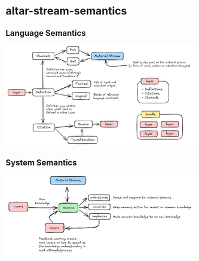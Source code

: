 # altar-stream-semantics

## Language Semantics

![Language Semantics](/docs/images/language.png)

## System Semantics

![System Semantics](/docs/images/system.png)
